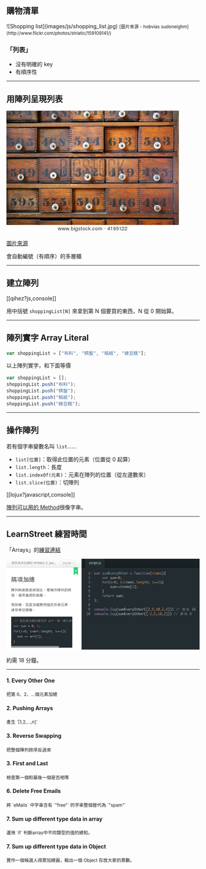 購物清單
-------

<div class="row">
    <div class="span3">
        ![Shopping list](images/js/shopping_list.jpg)
        <small>[圖片來源 - hobvias sudoneighm](http://www.flickr.com/photos/striatic/159109141/)</small>
    </div>
    <div class="span3">
        <h3>「列表」</h3>
        <ul>
            <li>沒有明確的 key</li>
            <li>有順序性</li>
        </ul>
    </div>
</div>

<!-- Platforms 0 to 8 http://scalingmountlu.com/2013/03/ -->

---

用陣列呈現列表
-------------

![多層櫃](images/programming/numbered-drawer.jpg)

[圖片來源](http://www.bigstockphoto.com/zh/image-4195122/stock-photo-antique-wooden-medicine-cabinet-with-numbered-drawers-and-white-knobs)

會自動編號（有順序）的多層櫃

---

建立陣列
----------

[[qihez?js,console]]

用中括號 `shoppingList[N]` 來拿到第 N 個要買的東西，N 從 0 開始算。

---

陣列實字 Array Literal
-------

```js
var shoppingList = ["布料", "棋盤", "稿紙", "綠豆糕"];
```

以上陣列實字，和下面等價

```js
var shoppingList = [];
shoppingList.push("布料");
shoppingList.push("棋盤");
shoppingList.push("稿紙");
shoppingList.push("綠豆糕");
```

---

操作陣列
-----------

若有個字串變數名叫 `list`……

* `list[位置]`：取得此位置的元素（位置從 0 起算）
* `list.length`：長度
* `list.indexOf(元素)`：元素在陣列的位置（從左邊數來）
* `list.slice(位置)`：切陣列

[[lojux?javascript,console]]

[陣列可以用的 Method](https://developer.mozilla.org/en-US/docs/Web/JavaScript/Reference/Global_Objects/Array)很像字串。

---

LearnStreet 練習時間
--------

「Arrays」的[練習連結](http://www.codecademy.com/courses/javascript-beginner-en-8j9pu/3/1)

![Lean street If](images/js/code-array.png)

約需 18 分鐘。


---

<div class="row">
  <div class="span3">
    <h4>1. Every Other One</h4>
    <p><small>把第 0、2、…個元素加總</small></p>
    <h4>2. Pushing Arrays</h4>
    <p><small>產生 `[1,2,…,n]`</small></p>
    <h4>3. Reverse Swapping</h4>
    <p><small>把整個陣列排序反過來</small></p>
    <h4>3. First and Last</h4>
    <p><small>檢查第一個和最後一個是否相等</small></p>
  </div>
  <div class="span3">
    <h4>6. Delete Free Emails</h4>
    <p><small>將 `eMails` 中字串含有 `"free"` 的字串整個替代為 `"spam"`</small></p>
    <h4>7. Sum up different type data in array</h4>
    <p><small>運用 `if` 判斷array中不同類型的值的總和。</small></p>
    <h4>7. Sum up different type data in Object</h4>
    <p><small>實作一個候選人得票加總器，輸出一個 Object 存放大家的票數。</small></p>
  </div>
</div>